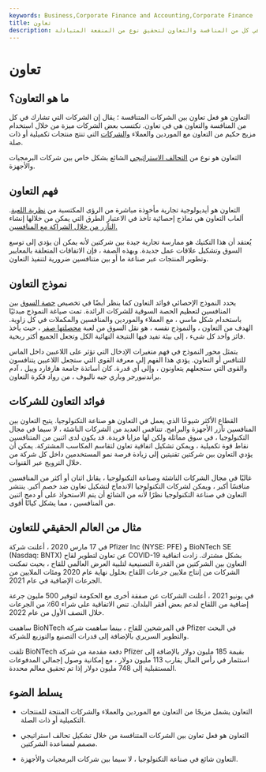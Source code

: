 ```yaml
---
keywords: Business,Corporate Finance and Accounting,Corporate Finance
title: تعاون
description: يحدث التعاون عندما تنخرط الشركات في كل من المنافسة والتعاون لتحقيق نوع من المنفعة المتبادلة.
---
```


# تعاون
## ما هو التعاون؟

التعاون هو فعل تعاون بين الشركات المتنافسة ؛ يقال إن الشركات التي تشارك في كل من المنافسة والتعاون هي في تعاون. تكتسب بعض الشركات ميزة من خلال استخدام مزيج حكيم من التعاون مع الموردين والعملاء [والشركات](/firm) التي تنتج منتجات تكميلية أو ذات صلة.

التعاون هو نوع من [التحالف الاستراتيجي](/strategicalliance) الشائع بشكل خاص بين شركات البرمجيات والأجهزة.

## فهم التعاون

التعاون هو أيديولوجية تجارية مأخوذة مباشرة من الرؤى المكتسبة من [نظرية اللعبة](/gametheory). ألعاب التعاون هي نماذج إحصائية تأخذ في الاعتبار الطرق التي يمكن من خلالها إنشاء [التآزر من خلال الشراكة مع المنافسين.](/synergy)

يُعتقد أن هذا التكتيك هو ممارسة تجارية جيدة بين شركتين لأنه يمكن أن يؤدي إلى توسع السوق وتشكيل علاقات عمل جديدة. وبهذه الصفة ، فإن الاتفاقات المتعلقة بالمعايير وتطوير المنتجات عبر صناعة ما أو بين متنافسين ضرورية لتنفيذ التعاون.

## نموذج التعاون

يحدد النموذج الإحصائي فوائد التعاون كما ينظر أيضًا في تخصيص [حصة السوق](/marketshare) بين المنافسين لتعظيم الحصة السوقية للشركات الرائدة. تمت صياغة النموذج مبدئيًا باستخدام شكل ماسي ، مع العملاء والموردين والمنافسين والمكملات في كل زاوية. الهدف من التعاون ، والنموذج نفسه ، هو نقل السوق من لعبة [محصلتها صفر](/zero-sumgame) ، حيث يأخذ فائز واحد كل شيء ، إلى بيئة تفيد فيها النتيجة النهائية الكل وتجعل الجميع أكثر ربحية.

يتمثل محور النموذج في فهم متغيرات الإدخال التي تؤثر على اللاعبين داخل الماس للتنافس أو التعاون. يؤدي هذا الفهم إلى معرفة القوى التي ستجعل اللاعبين يتنافسون والقوى التي ستجعلهم يتعاونون ، وإلى أي قدرة. كان أساتذة جامعة هارفارد وييل ، آدم براندنبورجر وباري جيه نالبوف ، من رواد فكرة التعاون.

## فوائد التعاون للشركات

القطاع الأكثر شيوعًا الذي يعمل في التعاون هو صناعة التكنولوجيا. يتيح التعاون بين المنافسين تآزر الأجهزة والبرامج. تتنافس العديد من الشركات الناشئة ، لا سيما في مجال التكنولوجيا ، في سوق مماثلة ولكن لها مزايا فريدة. قد يكون لدى اثنين من المتنافسين نقاط قوة تكميلية ، ويمكن تشكيل اتفاقية تعاون لتقاسم المكاسب المشتركة. يمكن أن يؤدي التعاون بين شركتين تقنيتين إلى زيادة فرصة نمو المستخدمين داخل كل شركة من خلال الترويج عبر القنوات.

غالبًا في مجال الشركات الناشئة وصناعة التكنولوجيا ، يقاتل اثنان أو أكثر من المنافسين منافسًا أكبر ، ويمكن لشركات التكنولوجيا الاندماج لتشكيل تعاون ضد خصم أكبر. ينتشر التعاون في صناعة التكنولوجيا نظرًا لأنه من الشائع أن يتم الاستحواذ على أو دمج اثنين من المنافسين ، مما يشكل كيانًا أقوى.

## مثال من العالم الحقيقي للتعاون

في 17 مارس 2020 ، أعلنت شركة Pfizer Inc (NYSE: PFE) و BioNTech SE (Nasdaq: BNTX) عن تعاون لتطوير لقاح COVID-19 بشكل مشترك. زادت اتفاقية التعاون بين الشركتين من القدرة التصنيعية لتلبية العرض العالمي للقاح ، بحيث تمكنت الشركات من إنتاج ملايين جرعات اللقاح بحلول نهاية عام 2020 ومئات الملايين من الجرعات الإضافية في عام 2021.

في يونيو 2021 ، أعلنت الشركات عن صفقة أخرى مع الحكومة لتوفير 500 مليون جرعة إضافية من اللقاح لدعم بعض أفقر البلدان. تنص الاتفاقية على شراء 60٪ من الجرعات خلال النصف الأول من عام 2022.

ساهمت BioNTech في المرشحين للقاح ، بينما ساهمت شركة Pfizer في البحث والتطوير السريري بالإضافة إلى قدرات التصنيع والتوزيع للشركة.

تلقت BioNTech دفعة مقدمة من شركة Pfizer بقيمة 185 مليون دولار بالإضافة إلى استثمار في رأس المال يقارب 113 مليون دولار ، مع إمكانية وصول إجمالي المدفوعات المستقبلية إلى 748 مليون دولار إذا تم تحقيق معالم محددة.

## يسلط الضوء

- التعاون يشمل مزيجًا من التعاون مع الموردين والعملاء والشركات المنتجة للمنتجات التكميلية أو ذات الصلة.

- التعاون هو فعل تعاون بين الشركات المتنافسة من خلال تشكيل تحالف استراتيجي مصمم لمساعدة الشركتين.

- التعاون شائع في صناعة التكنولوجيا ، لا سيما بين شركات البرمجيات والأجهزة.

